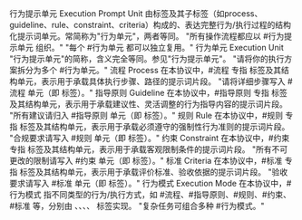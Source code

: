 <terminologies>
  <terminology>
    <zh>行为提示单元</zh>
    <en>Execution Prompt Unit</en>
    <definition>
      由<execution>标签及其子标签（如process、guideline、rule、constraint、criteria）构成的、表达完整行为/执行过程的结构化提示词单元。常简称为"行为单元"，两者等同。
    </definition>
    <examples>
      <example>"所有操作流程都应以 #行为提示单元 组织。"</example>
      <example>"每个 #行为单元 都可以独立复用。"</example>
    </examples>
  </terminology>
  <terminology>
    <zh>行为单元</zh>
    <en>Execution Unit</en>
    <definition>
      "行为提示单元"的简称，含义完全等同。参见"行为提示单元"。
    </definition>
    <examples>
      <example>"请将你的执行方案拆分为多个 #行为单元。"</example>
    </examples>
  </terminology>
  <terminology>
    <zh>流程</zh>
    <en>Process</en>
    <definition>
      在本协议中，#流程 专指 <process> 标签及其结构单元，表示用于承载具体执行步骤、路径的提示词片段。
    </definition>
    <examples>
      <example>"请将详细步骤写入 #流程 单元（即 <process> 标签）。"</example>
    </examples>
  </terminology>
  <terminology>
    <zh>指导原则</zh>
    <en>Guideline</en>
    <definition>
      在本协议中，#指导原则 专指 <guideline> 标签及其结构单元，表示用于承载建议性、灵活调整的行为指导内容的提示词片段。
    </definition>
    <examples>
      <example>"所有建议请归入 #指导原则 单元（即 <guideline> 标签）。"</example>
    </examples>
  </terminology>
  <terminology>
    <zh>规则</zh>
    <en>Rule</en>
    <definition>
      在本协议中，#规则 专指 <rule> 标签及其结构单元，表示用于承载必须遵守的强制性行为准则的提示词片段。
    </definition>
    <examples>
      <example>"合规要求请写入 #规则 单元（即 <rule> 标签）。"</example>
    </examples>
  </terminology>
  <terminology>
    <zh>约束</zh>
    <en>Constraint</en>
    <definition>
      在本协议中，#约束 专指 <constraint> 标签及其结构单元，表示用于承载客观限制条件的提示词片段。
    </definition>
    <examples>
      <example>"所有不可更改的限制请写入 #约束 单元（即 <constraint> 标签）。"</example>
    </examples>
  </terminology>
  <terminology>
    <zh>标准</zh>
    <en>Criteria</en>
    <definition>
      在本协议中，#标准 专指 <criteria> 标签及其结构单元，表示用于承载评价标准、验收依据的提示词片段。
    </definition>
    <examples>
      <example>"验收要求请写入 #标准 单元（即 <criteria> 标签）。"</example>
    </examples>
  </terminology>
  <terminology>
    <zh>行为模式</zh>
    <en>Execution Mode</en>
    <definition>
      在本协议中，#行为模式 指不同类型的行为/执行方式，如 #流程、#指导原则、#规则、#约束、#标准 等，分别由 <process>、<guideline>、<rule>、<constraint>、<criteria> 标签实现。
    </definition>
    <examples>
      <example>"复杂任务可组合多种 #行为模式。"</example>
    </examples>
  </terminology>
</terminologies> 